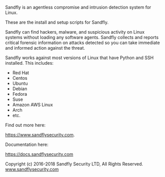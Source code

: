 Sandfly is an agentless compromise and intrusion detection system for Linux.

These are the install and setup scripts for Sandfly.

Sandfly can find hackers, malware, and suspicious activity on Linux systems without loading any software
agents. Sandfly collects and reports critical forensic information on attacks detected so you can take
immediate and informed action against the threat.

Sandfly works against most versions of Linux that have Python and SSH installed. This includes:

- Red Hat
- Centos
- Ubuntu
- Debian
- Fedora
- Suse
- Amazon AWS Linux
- Arch
- etc.

Find out more here:

https://www.sandflysecurity.com.

Documentation here:

https://docs.sandflysecurity.com

Copyright (c) 2016-2018 Sandfly Security LTD, All Rights Reserved.
www.sandflysecurity.com

